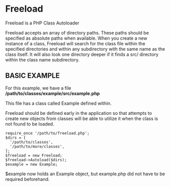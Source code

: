 # Freeload
Freeload is a PHP Class Autoloader

Freeload accepts an array of directory paths. These paths should be specified as absolute paths when available. When you create a new instance of a class, Freeload will search for the class file within the specified directories and within any subdirectory with the same name as the class itself. It will also look one directory deeper if it finds a src/ directory within the class name subdirectory.

## BASIC EXAMPLE

For this example, we have a file **/path/to/classes/example/src/example.php**

This file has a class called Example defined within.

Freeload should be defined early in the application so that attempts to create new objects from classes will be able to utilize it when the class is not found to be loaded.

    require_once '/path/to/freeload.php';
    $dirs = [
      '/path/to/classes',
      '/path/to/more/classes',
    ];
    $freeload = new Freeload;
    $freeload->Autoload($dirs);
    $example = new Example;
    
$example now holds an Example object, but example.php did not have to be required beforehand.
  
